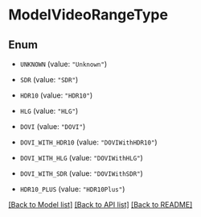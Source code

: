 # ModelVideoRangeType

## Enum


* `UNKNOWN` (value: `"Unknown"`)

* `SDR` (value: `"SDR"`)

* `HDR10` (value: `"HDR10"`)

* `HLG` (value: `"HLG"`)

* `DOVI` (value: `"DOVI"`)

* `DOVI_WITH_HDR10` (value: `"DOVIWithHDR10"`)

* `DOVI_WITH_HLG` (value: `"DOVIWithHLG"`)

* `DOVI_WITH_SDR` (value: `"DOVIWithSDR"`)

* `HDR10_PLUS` (value: `"HDR10Plus"`)


[[Back to Model list]](../README.md#documentation-for-models) [[Back to API list]](../README.md#documentation-for-api-endpoints) [[Back to README]](../README.md)


